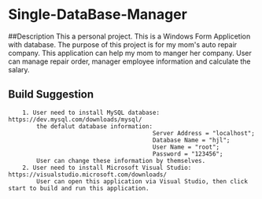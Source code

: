 # Single-DataBase-Manager
##Description
This a personal project. This is a Windows Form Applicetion with database. The purpose of this project is for my mom's auto repair company. This application can help my mom to manger her company. User can manage repair order, manager employee information and calculate  the salary.
## Build Suggestion
        1. User need to install MySQL database: https://dev.mysql.com/downloads/mysql/
            the defalut database information:
                                             Server Address = "localhost";
                                             Database Name = "hjl";
                                             User Name = "root";
                                             Password = "123456";
            User can change these information by themselves.
        2. User need to install Microsoft Visual Studio: https://visualstudio.microsoft.com/downloads/
            User can open this application via Visual Studio, then click start to build and run this application.
            
